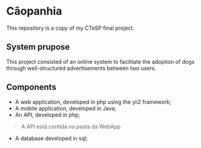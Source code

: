 # Cãopanhia

This repository is a copy of my CTeSP final project.


## System prupose

This project consisted of an online system to facilitate the adoption of dogs through well-structured advertisements between two users. 

## Components
- A web application, developed in php using the yii2 framework;
- A mobile application, developed in Java;
- An API, developed in php;
> A API está contida na pasta da WebApp
- A database developed in sql;
